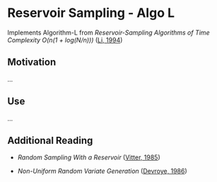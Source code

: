 # Reservoir Sampling - Algo L

Implements Algorithm-L from *Reservoir-Sampling Algorithms of Time Complexity O(n(1 + log(N/n)))* ([Li, 1994](https://dl.acm.org/doi/10.1145/198429.198435))

## Motivation

...

## Use

...

## Additional Reading

- *Random Sampling With a Reservoir* ([Vitter, 1985](https://www.cs.umd.edu/~samir/498/vitter.pdf))

- *Non-Uniform Random Variate Generation* ([Devroye, 1986](http://luc.devroye.org/chapter_twelve.pdf))